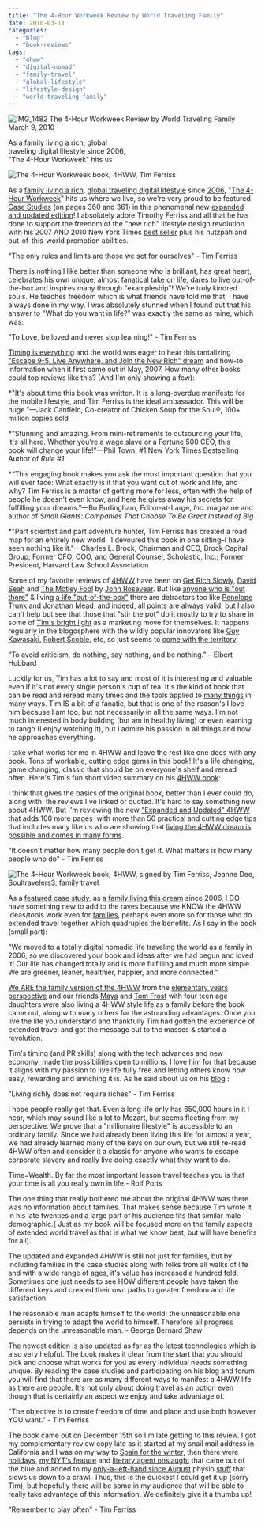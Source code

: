```yaml
---
title: "The 4-Hour Workweek Review by World Traveling Family"
date: 2010-03-11
categories: 
  - "blog"
  - "book-reviews"
tags: 
  - "4hww"
  - "digital-nomad"
  - "family-travel"
  - "global-lifestyle"
  - "lifestyle-design"
  - "world-traveling-family"
---
```


 ![IMG_1482](https://pub-ac94b3f306b24c0dba4238943c97f2e1.r2.dev/6a00e5502a9507883301310f805c53970c.jpg) The 4-Hour Workweek Review by World Traveling Family  
March 9, 2010

As a family living a rich, global  
traveling digital lifestyle since 2006,  
"The 4-Hour Workweek" hits us

<!--more-->

![The 4-Hour Workweek book, 4HWW, Tim Ferriss](https://pub-ac94b3f306b24c0dba4238943c97f2e1.r2.dev/6a00e5502a9507883301310f805d33970c.jpg)

As a [family living a rich](http://soultravelers3new.local/2008/06/how-to-do-exten.html), [global traveling digital lifestyle](http://soultravelers3new.local/2009/04/how-to-travel-the-world-as-a-digital-nomad-family.html) since [2006](http://soultravelers3new.local/2006/08/home-and-hous-1.html), "[The 4-Hour Workweek](http://www.amazon.com/4-Hour-Workweek-Expanded-Updated-Cutting-Edge/dp/0307465357/ref=sr_1_1?ie=UTF8&s=books&qid=1268162223&sr=1-1)" hits us where we live, so we're very proud to be featured [Case Studies](http://www.huffingtonpost.com/tim-ferriss/cold-remedy-18-real-world_b_415900.html) (on pages 360 and 361) in this phenomenal new [expanded and updated edition](http://www.amazon.com/4-Hour-Workweek-Expanded-Updated-Cutting-Edge/dp/0307465357/ref=sr_1_1?ie=UTF8&s=books&qid=1268162223&sr=1-1)! I absolutely adore Timothy Ferriss and all that he has done to support the freedom of the "new rich" lifestyle design revolution with his 2007 AND 2010 New York Times [best seller](http://www.amazon.com/4-Hour-Workweek-Expanded-Updated-Cutting-Edge/dp/0307465357/ref=sr_1_1?ie=UTF8&s=books&qid=1268162223&sr=1-1) plus his hutzpah and out-of-this-world promotion abilities.

"The only rules and limits are those we set for ourselves" - Tim Ferriss

There is nothing I like better than someone who is brilliant, has great heart, celebrates his own unique, almost fanatical take on life, dares to live out-of-the-box and inspires many through "exampleship"! We're truly kindred souls. He teaches freedom which is what friends have told me that  I have always done in my way. I was absolutely stunned when I found out that his answer to "What do you want in life?" was exactly the same as mine, which was:

"To Love, be loved and never stop learning!" - Tim Ferriss

[Timing is everything](http://soultravelers3new.local/2006/08/timing-is-eve-1.html) and the world was eager to hear this tantalizing ["Escape 9-5, Live Anywhere, and Join the New Rich" dream](http://www.amazon.com/4-Hour-Workweek-Expanded-Updated-Cutting-Edge/dp/0307465357/ref=sr_1_1?ie=UTF8&s=books&qid=1268162223&sr=1-1) and how-to information when it first came out in May, 2007. How many other books could top reviews like this? (And I'm only showing a few):

\*"It's about time this book was written. It is a long-overdue manifesto for the mobile lifestyle, and Tim Ferriss is the ideal ambassador. This will be huge."—Jack Canfield, Co-creator of Chicken Soup for the Soul®, 100+ million copies sold

\*"Stunning and amazing. From mini-retirements to outsourcing your life,  
it's all here. Whether you're a wage slave or a Fortune 500 CEO, this  
book will change your life!"—Phil Town, #1 New York Times Bestselling Author of _Rule #1_  
  
\*“This engaging book makes you ask the most important question that you will ever face: What exactly is it that you want out of work and life, and why? Tim Ferriss is a master of getting more for less, often with the help of people he doesn't even know, and here he gives away his secrets for fulfilling your dreams.”—Bo Burlingham, Editor-at-Large, _Inc._ magazine and author of _Small Giants: Companies That Choose To Be Great Instead of Big_

\*"Part scientist and part adventure hunter, Tim Ferriss has created a road map for an entirely new world.  I devoured this book in one sitting–I have seen nothing like it."—Charles L. Brock, Chairman and CEO, Brock Capital Group; Former CFO, COO, and General Counsel, Scholastic, Inc.; Former President, Harvard Law School Association

Some of my favorite reviews of [4HWW](http://www.amazon.com/4-Hour-Workweek-Expanded-Updated-Cutting-Edge/dp/0307465357/ref=sr_1_1?ie=UTF8&s=books&qid=1268162223&sr=1-1) have been on [Get Rich Slowly](http://www.getrichslowly.org/blog/2007/08/28/book-review-the-4-hour-workweek/), [David Seah](http://davidseah.com/blog/comments/a-review-of-tim-ferriss-the-4-hour-work-week/) and [The Motley Fool](http://www.fool.com/) by [John Rosevear](http://www.fool.com/personal-finance/retirement/2007/07/12/foolish-book-review-the-4-hour-workweek.aspx). But like [anyone who is "out there"](http://www.fourhourworkweek.com/blog/2009/11/25/the-benefits-of-pissing-people-off/) & living [a life "out-of-the-box"](http://www.davidturnbull.com/10-reasons-love-criticism/) there are detractors too like [Penelope Trunk](http://blog.penelopetrunk.com/2009/01/08/5-time-management-tricks-i-learned-from-years-of-hating-tim-ferriss/) and [Jonathan Mead](http://www.illuminatedmind.net/2009/03/17/the-lie-of-the-four-hour-work-week/), and indeed, all points are always valid, but I also can't help but see that those that "stir the pot" do it mostly to try to share in some of [Tim's bright light](http://www.timferriss.com/index.html) as a marketing move for themselves. It happens regularly in the blogosphere with the wildly popular innovators like [Guy Kawasaki,](http://www.guykawasaki.com/) [Robert Scoble](http://scobleizer.com/), etc, so just seems to [come with the territory](http://en.wikipedia.org/wiki/Tall_poppy_syndrome).

“To avoid criticism, do nothing, say nothing, and be nothing.” – Elbert Hubbard

Luckily for us, Tim has a lot to say and most of it is interesting and valuable even if it's not every single person's cup of tea. It's the kind of book that can be read and reread many times and the tools applied to [many things](http://soultravelers3new.local/2007/05/hanging-out-roa.html) in many ways. Tim IS a bit of a fanatic, but that is one of the reason's I love him because I am too, but not necessarily in all the same ways. I'm not much interested in body building (but am in healthy living) or even learning to tango (I enjoy watching it), but I admire his passion in all things and how he approaches everything.

I take what works for me in 4HWW and leave the rest like one does with any book. Tons of workable, cutting edge gems in this book! It's a life changing, game changing, classic that should be on everyone's shelf and reread often. Here's Tim's fun short video summary on his [4HWW book](http://www.amazon.com/4-Hour-Workweek-Expanded-Updated-Cutting-Edge/dp/0307465357/ref=sr_1_1?ie=UTF8&s=books&qid=1268162223&sr=1-1):

I think that gives the basics of the original book, better than I ever could do, along with  the reviews I've linked or quoted. It's hard to say something new about 4HWW. But I'm reviewing the new ["Expanded and Updated" 4HWW](http://www.iwillteachyoutoberich.com/blog/the-four-hour-workweek-revised-edition/) that adds 100 more pages  with more than 50 practical and cutting edge tips that includes many like us who are showing that [living the 4HWW dream is possible and comes in many forms](http://www.fourhourworkweek.com/blog/2009/12/31/cold-remedy-15-real-world-lifestyle-design-case-studies-now-its-your-turn/).

"It doesn't matter how many people don't get it. What matters is how many people who do" - Tim Ferriss

![The 4-Hour Workweek book, 4HWW, signed by Tim Ferriss, Jeanne Dee, Soultravelers3, family travel](https://pub-ac94b3f306b24c0dba4238943c97f2e1.r2.dev/6a00e5502a9507883301310f831c1d970c.jpg)  
  

As a [featured case study,](http://soultravelers3new.local/2009/11/lifestyle-design-a-winter-in-spain-extendedtravel-digitalnomad-miniretirement-4hww-travel.html#more) as [a family living this dream](http://soultravelers3new.local/2008/12/where-in-heaven.html#more) since 2006, I DO have something new to add to the raves because we KNOW the 4HWW ideas/tools work even for [families](http://soultravelers3new.local/2009/02/twitter-travel-20.html), perhaps even more so for those who do extended travel together which quadruples the benefits. As I say in the book (small part):

"We moved to a totally digital nomadic life traveling the world as a family in 2006, so we discovered your book and ideas after we had begun and loved it! Our life has changed totally and is more fulfilling and much more simple. We are greener, leaner, healthier, happier, and more connected."

[We ARE the family version of the 4HWW](http://soultravelers3new.local/2010/02/new-york-times-qa-with-soultravelers3-on-frugal-traveler-nomadic-family-traveler-jeanne-dee.html#more) from the [elementary years perspective](http://soultravelers3new.local/2008/12/venice-via-kids.html#more) and our friends [Maya](http://www.mayafrost.com/blog/) and [Tom Frost](http://expatalley.com/) with four teen age daughters were also living a 4HWW style life as a family before the book came out, along with many others for the astounding advantages. Once you live the life you understand and thankfully Tim had gotten the experience of extended travel and got the message out to the masses & started a revolution.

Tim's timing (and PR skills) along with the tech advances and new economy, made the possibilities open to millions. I love him for that because it aligns with my passion to live life fully free and letting others know how easy, rewarding and enriching it is. As he said about us on his [blog](http://www.fourhourworkweek.com/blog/) :

"Living richly does not require riches" - Tim Ferriss

I hope people really get that. Even a long life only has 650,000 hours in it I hear, which may sound like a lot to Mozart, but seems fleeting from my perspective. We prove that a "millionaire lifestyle" is accessible to an ordinary family. Since we had already been living this life for almost a year, we had already learned many of the keys on our own, but we still re-read 4HWW often and consider it a classic for anyone who wants to escape corporate slavery and really live doing exactly what they want to do.

Time=Wealth. By far the most important lesson travel teaches you is that your time is all you really own in life.- Rolf Potts

The one thing that really bothered me about the original 4HWW was there was no information about families. That makes sense because Tim wrote it in his late twenties and a large part of his audience fits that similar male demographic.( Just as my book will be focused more on the family aspects of extended world travel as that is what we know best, but will have benefits for all).  

The updated and expanded 4HWW is still not just for families, but by including families in the case studies along with folks from all walks of life and with a wide range of ages, it's value has increased a hundred fold. Sometimes one just needs to see HOW different people have taken the different keys and created their own paths to greater freedom and life satisfaction. 

The reasonable man adapts himself to the world; the unreasonable one persists in trying to adapt the world to himself. Therefore all progress depends on the unreasonable man. - George Bernard Shaw 

The newest edition is also updated as far as the latest technologies which is also very helpful. The book makes it clear from the start that you should pick and choose what works for you as every individual needs something unique. By reading the case studies and participating on his blog and forum you will find that there are as many different ways to manifest a 4HWW life as there are people. It's not only about doing travel as an option even though that is certainly an aspect we enjoy and take advantage of.

"The objective is to create freedom of time and place and use both however YOU want." - Tim Ferriss

The book came out on December 15th so I'm late getting to this review. I got my complementary review copy late as it started at my snail mail address in California and I was on my way to [Spain for the winter,](http://soultravelers3new.local/2009/11/whats-a-spain-winter-rental-like-extended-travel-digital-nomad-4hww-vacation-.html) then there were [holidays](http://soultravelers3new.local/2009/12/how-to-enjoy-family-travel-abroad-at-christmas-digital-nomad-4hww-extended-travel-holidays.html), [my NYT's feature](http://frugaltraveler.blogs.nytimes.com/2009/11/11/qa-with-jeanne-dee-the-nomadic-family-traveler/) and [literary agent onslaught](http://soultravelers3new.local/2010/02/new-york-times-qa-with-soultravelers3-on-frugal-traveler-nomadic-family-traveler-jeanne-dee.html) that came out of the blue and added to my [only-a-left-hand since August](http://soultravelers3new.local/2009/09/-a-travelers-tragic-tale-handling-travel-disasters-medical-emergency-.html) physio [stuff](http://twitpic.com/rvkdr) that slows us down to a crawl. Thus, this is the quickest I could get it up (sorry Tim), but hopefully there will be some in my audience that will be able to really take advantage of this information. We definitely give it a thumbs up!

"Remember to play often" - Tim Ferriss
